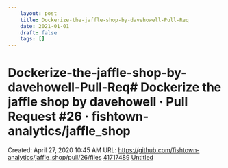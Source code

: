 ```yaml
---
 	layout: post
 	title: Dockerize-the-jaffle-shop-by-davehowell-Pull-Req
 	date: 2021-01-01
 	draft: false
 	tags: []
---
```


# Dockerize-the-jaffle-shop-by-davehowell-Pull-Req# Dockerize the jaffle shop by davehowell · Pull Request #26 · fishtown-analytics/jaffle_shop
Created: April 27, 2020 10:45 AM
URL: https://github.com/fishtown-analytics/jaffle_shop/pull/26/files
[41717489](Dockerize%20the%20jaffle%20shop%20by%20davehowell%20%C2%B7%20Pull%20Req%200a8015bec62d4947af5b0dd0e5207468/41717489)
[Untitled](Dockerize%20the%20jaffle%20shop%20by%20davehowell%20%C2%B7%20Pull%20Req%200a8015bec62d4947af5b0dd0e5207468/Untitled%20Database%205a2f1bcbea3c4fc58f5521360ba1845d.csv)
